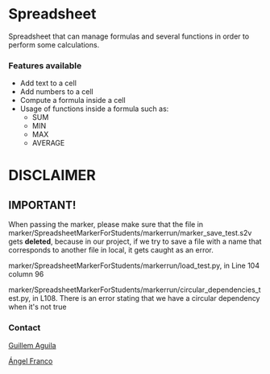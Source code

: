 # Spreadsheet
Spreadsheet that can manage formulas and several functions 
in order to perform some calculations.

### Features available
- Add text to a cell
- Add numbers to a cell
- Compute a formula inside a cell
- Usage of functions inside a formula such as:
  - SUM
  - MIN
  - MAX
  - AVERAGE

# DISCLAIMER
## IMPORTANT!
When passing the marker, please make sure that the file in marker/SpreadsheetMarkerForStudents/markerrun/marker_save_test.s2v gets **deleted**, because in our project, if we try to save a file with a name that corresponds to another file in local, it gets caught as an error.

marker/SpreadsheetMarkerForStudents/markerrun/load_test.py, in Line 104 column 96

marker/SpreadsheetMarkerForStudents/markerrun/circular_dependencies_test.py, in L108.
There is an error stating that we have a circular dependency when it's not true


### Contact

[Guillem Aguila](guillem.aguila.palleja@estudiantat.upc.edu)

[Ángel Franco](angel.franco@estudiantat.upc.edu)
